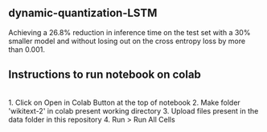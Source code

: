 ## dynamic-quantization-LSTM

Achieving a 26.8% reduction in inference time on the test set with a 30% smaller model and without losing out on the cross entropy loss by more than 0.001. 

## Instructions to run notebook on colab
<br>
1. Click on Open in Colab Button at the top of notebook
2. Make folder 'wikitext-2' in colab present working directory
3. Upload files present in the data folder in this repository
4. Run > Run All Cells
